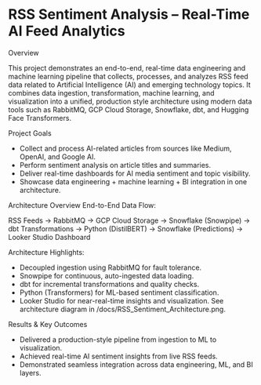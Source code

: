 # RSS Sentiment Analysis – Real-Time AI Feed Analytics
Overview

This project demonstrates an end-to-end, real-time data engineering and machine learning pipeline that collects, processes, and analyzes RSS feed data related to Artificial Intelligence (AI) and emerging technology topics.
It combines data ingestion, transformation, machine learning, and visualization into a unified, production style architecture using modern data tools such as RabbitMQ, GCP Cloud Storage, Snowflake, dbt, and Hugging Face Transformers.

Project Goals

- Collect and process AI-related articles from sources like Medium, OpenAI, and Google AI.
- Perform sentiment analysis on article titles and summaries.
- Deliver real-time dashboards for AI media sentiment and topic visibility.
- Showcase data engineering + machine learning + BI integration in one architecture.

Architecture Overview
End-to-End Data Flow:

RSS Feeds → RabbitMQ → GCP Cloud Storage → Snowflake (Snowpipe)
           → dbt Transformations → Python (DistilBERT)
           → Snowflake (Predictions) → Looker Studio Dashboard

Architecture Highlights:
- Decoupled ingestion using RabbitMQ for fault tolerance.
- Snowpipe for continuous, auto-ingested data loading.
- dbt for incremental transformations and quality checks.
- Python (Transformers) for ML-based sentiment classification.
- Looker Studio for near-real-time insights and visualization.
See architecture diagram in /docs/RSS_Sentiment_Architecture.png.

Results & Key Outcomes
- Delivered a production-style pipeline from ingestion to ML to visualization.
- Achieved real-time AI sentiment insights from live RSS feeds.
- Demonstrated seamless integration across data engineering, ML, and BI layers.
